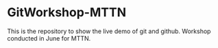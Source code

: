 # GitWorkshop-MTTN

This is the repository to show the live demo of git and github. Workshop conducted in June for MTTN.

